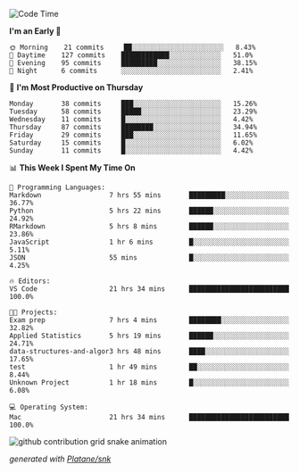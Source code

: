 <!--START_SECTION:waka-->
![Code Time](http://img.shields.io/badge/Code%20Time-105%20hrs%2015%20mins-blue)

**I'm an Early 🐤** 

```text
🌞 Morning    21 commits     ██░░░░░░░░░░░░░░░░░░░░░░░   8.43% 
🌆 Daytime    127 commits    ████████████░░░░░░░░░░░░░   51.0% 
🌃 Evening    95 commits     █████████░░░░░░░░░░░░░░░░   38.15% 
🌙 Night      6 commits      ░░░░░░░░░░░░░░░░░░░░░░░░░   2.41%

```
📅 **I'm Most Productive on Thursday** 

```text
Monday       38 commits     ███░░░░░░░░░░░░░░░░░░░░░░   15.26% 
Tuesday      58 commits     █████░░░░░░░░░░░░░░░░░░░░   23.29% 
Wednesday    11 commits     █░░░░░░░░░░░░░░░░░░░░░░░░   4.42% 
Thursday     87 commits     ████████░░░░░░░░░░░░░░░░░   34.94% 
Friday       29 commits     ███░░░░░░░░░░░░░░░░░░░░░░   11.65% 
Saturday     15 commits     █░░░░░░░░░░░░░░░░░░░░░░░░   6.02% 
Sunday       11 commits     █░░░░░░░░░░░░░░░░░░░░░░░░   4.42%

```


📊 **This Week I Spent My Time On** 

```text
💬 Programming Languages: 
Markdown                 7 hrs 55 mins       █████████░░░░░░░░░░░░░░░░   36.77% 
Python                   5 hrs 22 mins       ██████░░░░░░░░░░░░░░░░░░░   24.92% 
RMarkdown                5 hrs 8 mins        ██████░░░░░░░░░░░░░░░░░░░   23.86% 
JavaScript               1 hr 6 mins         █░░░░░░░░░░░░░░░░░░░░░░░░   5.11% 
JSON                     55 mins             █░░░░░░░░░░░░░░░░░░░░░░░░   4.25%

🔥 Editors: 
VS Code                  21 hrs 34 mins      █████████████████████████   100.0%

🐱‍💻 Projects: 
Exam prep                7 hrs 4 mins        ████████░░░░░░░░░░░░░░░░░   32.82% 
Applied Statistics       5 hrs 19 mins       ██████░░░░░░░░░░░░░░░░░░░   24.71% 
data-structures-and-algor3 hrs 48 mins       ████░░░░░░░░░░░░░░░░░░░░░   17.65% 
test                     1 hr 49 mins        ██░░░░░░░░░░░░░░░░░░░░░░░   8.44% 
Unknown Project          1 hr 18 mins        █░░░░░░░░░░░░░░░░░░░░░░░░   6.08%

💻 Operating System: 
Mac                      21 hrs 34 mins      █████████████████████████   100.0%

```


<!--END_SECTION:waka-->


<!--Snake Game-->
![github contribution grid snake animation](https://raw.githubusercontent.com/viggo-gascou/viggo-gascou/output/github-contribution-grid-snake.svg)

_generated with [Platane/snk](https://github.com/Platane/snk)_
<!--Snake Game-->


